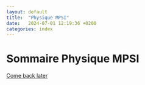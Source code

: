 ```yaml
---
layout: default
title:  "Physique MPSI"
date:   2024-07-01 12:19:36 +0200
categories: index
---
```


# Sommaire Physique MPSI

[Come back later](/404.html)